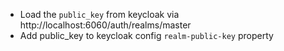 
* Load the `public_key` from keycloak via http://localhost:6060/auth/realms/master
* Add public_key to keycloak config `realm-public-key` property
